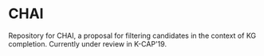 # CHAI
Repository for CHAI, a proposal for filtering candidates in the context of KG completion. Currently under review in K-CAP'19.